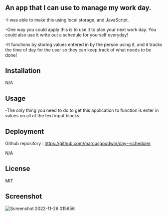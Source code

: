 # <Work Day Scheduler>

## An app that I can use to manage my work day.


-I was able to make this using local storage, and JavaScript.

-One way you could apply this is to use it to plan your next work day. You could also use it write out a schedule for yourself everyday!
  
-It functions by storing values entered in by the person using it, and it tracks the time of day for the user so they can keep track of what needs to be done!

## Installation

N/A

## Usage

-The only thing you need to do to get this application to function is enter in values on all of the text input blocks.

## Deployment

Github repository : https://github.com/marcusgoodwin/day--scheduler

N/A

## License

MIT

## Screenshot

![Screenshot 2022-11-26 015656](https://user-images.githubusercontent.com/112059597/204080825-7e6e70a3-f334-4cb6-b471-1f7315909d53.png)
